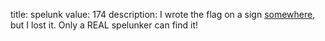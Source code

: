 title: spelunk
value: 174
description: I wrote the flag on a sign [somewhere](https://drive.google.com/file/d/1R_YzJK7QXt7NZarjpXJKq-LwGX-_kQ7e/view?usp=sharing), but I lost it. Only a REAL spelunker can find it!